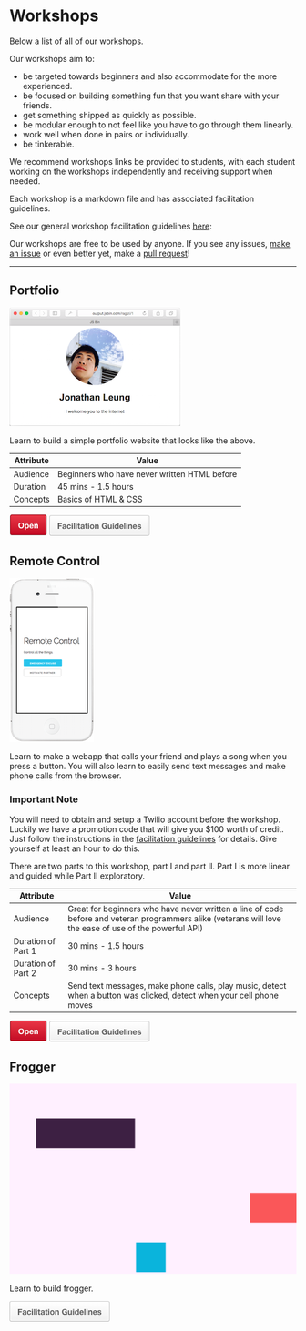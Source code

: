 # Workshops

Below a list of all of our workshops.

Our workshops aim to:

- be targeted towards beginners and also accommodate for the more experienced.
- be focused on building something fun that you want share with your friends.
- get something shipped as quickly as possible.
- be modular enough to not feel like you have to go through them linearly.
- work well when done in pairs or individually.
- be tinkerable.

We recommend workshops links be provided to students, with each student working
on the workshops independently and receiving support when needed.

Each workshop is a markdown file and has associated facilitation guidelines.

See our general workshop facilitation guidelines
[here](workshop_details.md#general-workshop-facilitation-guidelines):

Our workshops are free to be used by anyone. If you see any issues,
[make an issue](https://github.com/hackedu/hackedu/issues/new) or even better
yet, make a
[pull request](https://help.github.com/articles/using-pull-requests/)!

--------------------------------------------------------------------------------

## Portfolio

![](img/portfolio.png)

Learn to build a simple portfolio website that looks like the above.

| Attribute | Value                                        |
| ----------| -------------------------------------------- |
| Audience  | Beginners who have never written HTML before |
| Duration  | 45 mins - 1.5 hours                          |
| Concepts  | Basics of HTML & CSS                         |

[![](img/open.png)](portfolio/README.md)
[![](img/facilitation_guidelines.png)](workshop_details.md#portfolio)

## Remote Control

![](img/remote_control.png)

Learn to make a webapp that calls your friend and plays a song when you press a
button. You will also learn to easily send text messages and make phone calls
from the browser.

### Important Note

You will need to obtain and setup a Twilio account before the workshop. Luckily
we have a promotion code that will give you $100 worth of credit. Just follow
the instructions in the
[facilitation guidelines](workshop_details.md#remote-control) for details. Give
yourself at least an hour to do this.

There are two parts to this workshop, part I and part II. Part I is more linear
and guided while Part II exploratory.

| Attribute          | Value                                                                                                                                                   |
| -------------------| ------------------------------------------------------------------------------------------------------------------------------------------------------- |
| Audience           | Great for beginners who have never written a line of code before and veteran programmers alike (veterans will love the ease of use of the powerful API) |
| Duration of Part 1 | 30 mins - 1.5 hours                                                                                                                                     |
| Duration of Part 2 | 30 mins - 3 hours                                                                                                                                       |
| Concepts           | Send text messages, make phone calls, play music, detect when a button was clicked, detect when your cell phone moves                                   |

[![](img/open.png)](remote_control/README.md)
[![](img/facilitation_guidelines.png)](workshop_details.md#remote-control)

## Frogger

![](img/frogger_win.gif)

Learn to build frogger.

[![](img/facilitation_guidelines.png)](workshop_details.md#frogger)
